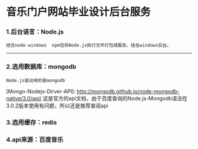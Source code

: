 音乐门户网站毕业设计后台服务
=======================

### 1.后台语言：Node.js
```
结合node-windows  npm包将Node.js执行文件打包成服务，挂在windows后台。
```
------------------------------

### 2.选用数据库：mongodb
```
Node.js驱动用的是mongodb
```
 [Mongo-Nodejs-Dirver-API]: http://mongodb.github.io/node-mongodb-native/3.0/api/ 这是官方的api文档，由于百度查询的Node.js-Mongodb语法在3.0.2版本使用有问题，所以还是推荐查阅api

### 3.选用缓存：redis

### 4.api来源：百度音乐

